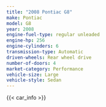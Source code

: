 ```yaml
---
title: "2008 Pontiac G8"
make: Pontiac
model: G8
year: 2008
engine-fuel-type: regular unleaded
engine-hp: 256
engine-cylinders: 6
transmission-type: Automatic
driven-wheels: Rear wheel drive
number-of-doors: 4
market-category: Performance
vehicle-size: Large
vehicle-style: Sedan
---
```


{{< car_info >}}
